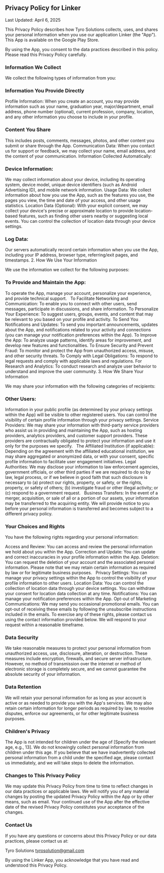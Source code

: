 Privacy Policy for Linker
-----------------------
Last Updated: April 6, 2025

This Privacy Policy describes how Tyro Solutions collects, uses, and shares your personal information when you use our application Linker (the "App"). This App is available on the Google Play Store.

By using the App, you consent to the data practices described in this policy. Please read this Privacy Policy carefully.

### Information We Collect

We collect the following types of information from you:

### Information You Provide Directly

Profile Information: When you create an account, you may provide information such as your name, graduation year, major/department, email address, phone number (optional), current profession, company, location, and any other information you choose to include in your profile.
### Content You Share
 This includes posts, comments, messages, photos, and other content you submit or share through the App.
Communication Data: When you contact us for support or feedback, we may collect your name, email address, and the content of your communication.
Information Collected Automatically:

### Device Information:
 We may collect information about your device, including its operating system, device model, unique device identifiers (such as Android Advertising ID), and mobile network information.
Usage Data: We collect information about how you use the App, such as the features you use, the pages you view, the time and date of your access, and other usage statistics.
Location Data (Optional): With your explicit consent, we may collect your device's precise or approximate location to provide location-based features, such as finding other users nearby or suggesting local events. You can control the collection of location data through your device settings.
### Log Data: 
Our servers automatically record certain information when you use the App, including your IP address, browser type, referring/exit pages, and timestamps.
2. How We Use Your Information

We use the information we collect for the following purposes:

### To Provide and Maintain the App:
 To operate the App, manage your account, personalize your experience, and provide technical support.   
To Facilitate Networking and Communication: To enable you to connect with other users, send messages, participate in discussions, and share information.
To Personalize Your Experience: To suggest users, groups, events, and content that may be relevant to you based on your profile and activity.
To Send You Notifications and Updates: To send you important announcements, updates about the App, and notifications related to your activity and connections (you can manage your notification preferences within the App).
To Improve the App: To analyze usage patterns, identify areas for improvement, and develop new features and functionalities.
To Ensure Security and Prevent Fraud: To monitor and protect the App from unauthorized access, misuse, and other security threats.
To Comply with Legal Obligations: To respond to legal requests and comply with applicable laws and regulations.
For Research and Analytics: To conduct research and analyze user behavior to understand and improve the user community.
3. How We Share Your Information

We may share your information with the following categories of recipients:

### Other Users:
Information in your public profile (as determined by your privacy settings within the App) will be visible to other registered users. You can control the visibility of certain profile information through your privacy settings.
Service Providers: We may share your information with third-party service providers who assist us in providing and maintaining the App, such as hosting providers, analytics providers, and customer support providers. These providers are contractually obligated to protect your information and use it only for the purposes we specify.   
The Affiliated Institution (if applicable): Depending on the agreement with the affiliated educational institution, we may share aggregated or anonymized data, or with your consent, specific profile information to facilitate user engagement initiatives.
Legal Authorities: We may disclose your information to law enforcement agencies, government officials, or other third parties if we are required to do so by law, legal process, or if we believe in good faith that such disclosure is necessary to (a) protect our rights, property, or safety, or the rights, property, or safety of others; (b) investigate fraud or other illegal activity; or (c) respond to a government request.   
Business Transfers: In the event of a merger, acquisition, or sale of all or a portion of our assets, your information may be transferred to the acquiring entity. We will provide notice to you before your personal information is transferred and becomes subject to a different privacy policy.   
### Your Choices and Rights

You have the following rights regarding your personal information:

Access and Review: You can access and review the personal information we hold about you within the App.
Correction and Update: You can update and correct inaccuracies in your profile information within the App.
Deletion: You can request the deletion of your account and the associated personal information. Please note that we may retain certain information as required by law or for legitimate business purposes.   
Privacy Settings: You can manage your privacy settings within the App to control the visibility of your profile information to other users.
Location Data: You can control the collection of location data through your device settings. You can withdraw your consent for location data collection at any time.
Notifications: You can manage your notification preferences within the App.
Opt-out of Marketing Communications: We may send you occasional promotional emails. You can opt-out of receiving these emails by following the unsubscribe instructions included in the emails.
To exercise any of these rights, please contact us using the contact information provided below. We will respond to your request within a reasonable timeframe.   

### Data Security

We take reasonable measures to protect your personal information from unauthorized access, use, disclosure, alteration, or destruction. These measures include encryption, firewalls, and secure server infrastructure. However, no method of transmission over the internet or method of electronic storage is completely secure, and we cannot guarantee the absolute security of your information.   

### Data Retention

We will retain your personal information for as long as your account is active or as needed to provide you with the App's services. We may also retain certain information for longer periods as required by law, to resolve disputes, enforce our agreements, or for other legitimate business purposes.   

### Children's Privacy

The App is not intended for children under the age of [Specify the relevant age, e.g., 13]. We do not knowingly collect personal information from children under this age. If you believe that we have inadvertently collected personal information from a child under the specified age, please contact us immediately, and we will take steps to delete the information.   

### Changes to This Privacy Policy

We may update this Privacy Policy from time to time to reflect changes in our data practices or applicable laws. We will notify you of any material changes by posting the updated Privacy Policy within the App or by other means, such as email. Your continued use of the App after the effective date of the revised Privacy Policy constitutes your acceptance of the changes.   

###  Contact Us

If you have any questions or concerns about this Privacy Policy or our data practices, please contact us at:   

Tyro Solutions
tyrosolution@gmail.com

By using the Linker App, you acknowledge that you have read and understood this Privacy Policy.
